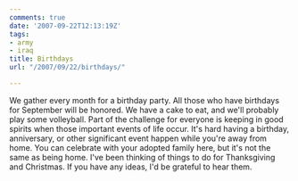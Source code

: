 ```yaml
---
comments: true
date: '2007-09-22T12:13:19Z'
tags:
- army
- iraq
title: Birthdays
url: "/2007/09/22/birthdays/"

---
```

<p>We gather every month for a birthday party. All those who have birthdays for September will be honored. We have a cake to eat, and we'll probably play some volleyball. Part of the challenge for everyone is keeping in good spirits when those important events of life occur. It's hard having a birthday, anniversary, or other significant event happen while you're away from home. You can celebrate with your adopted family here, but it's not the same as being home. I've been thinking of things to do for Thanksgiving and Christmas. If you have any ideas, I'd be grateful to hear them.</p>
